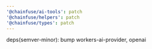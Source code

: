 ```yaml
---
'@chainfuse/ai-tools': patch
'@chainfuse/helpers': patch
'@chainfuse/types': patch
---
```


deps(semver-minor): bump workers-ai-provider, openai

